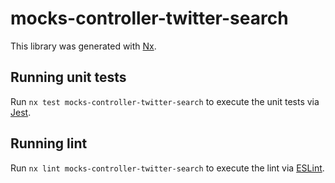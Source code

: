 # mocks-controller-twitter-search

This library was generated with [Nx](https://nx.dev).

## Running unit tests

Run `nx test mocks-controller-twitter-search` to execute the unit tests via [Jest](https://jestjs.io).

## Running lint

Run `nx lint mocks-controller-twitter-search` to execute the lint via [ESLint](https://eslint.org/).
